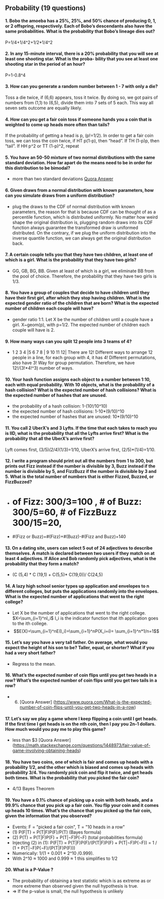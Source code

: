## Probability (19 questions)


#### 1. Bobo the amoeba has a 25%, 25%, and 50% chance of producing 0, 1, or 2 offspring, respectively. Each of Bobo’s descendants also have the same probabilities. What is the probability that Bobo’s lineage dies out?
P=1/4+1/4^2+1/2*1/4^2
#### 2. In any 15-minute interval, there is a 20% probability that you will see at least one shooting star. What is the proba- bility that you see at least one shooting star in the period of an hour?
  P=1-0.8^4
#### 3. How can you generate a random number between 1 - 7 with only a die?
Toss a die twice, if (6,6) appears, toss it twice. By doing so, we got pairs of numbers from (1,1) to (6,5), divide them into 7 sets of 5 each. This way all seven sets outcome are equally likely.
#### 4. How can you get a fair coin toss if someone hands you a coin that is weighted to come up heads more often than tails?
  If the probability of getting a head is p, (p!=1/2). In order to get a fair coin toss, we can toss the coin twice, if HT p(1-p), then “head”. If TH (1-p)p, then “tail”. If HH p^2 or TT (1-p)^2, repeat
#### 5. You have an 50-50 mixture of two normal distributions with the same standard deviation. How far apart do the means need to be in order for this distribution to be bimodal?
  - more than two standard deviations [Quora Answer](https://www.quora.com/You-have-an-50-50-mixture-of-two-normal-distributions-with-the-same-standard-deviation-How-far-apart-do-the-means-need-to-be-in-order-for-this-distribution-to-be-bimodal-Why)
#### 6. Given draws from a normal distribution with known parameters, how can you simulate draws from a uniform distribution?
  - plug the draws to the CDF of normal distribution with known parameters, the reason for that is because CDF can be thought of as a percentile function, which is distributed uniformly. No matter how weird shape the original distribution is, plugging random draws into its CDF function always guarantee the transformed draw is uniformed distributed. On the contrary, if we plug the uniform distribution into the inverse quantile function, we can always get the original distribution back. 
#### 7. A certain couple tells you that they have two children, at least one of which is a girl. What is the probability that they have two girls?
  - GG, GB, BG, BB.  Given at least of which is a girl, we eliminate BB from the pool of choice. Therefore, the probability that they have two girls is 1/3. 
#### 8. You have a group of couples that decide to have children until they have their first girl, after which they stop having children. What is the expected gender ratio of the children that are born? What is the expected number of children each couple will have?
  -  gender ratio 1:1. Let X be the number of children until a couple have a girl. X~geom(p), with p=1/2.
The expected number of children each couple will have is 2. 
#### 9. How many ways can you split 12 people into 3 teams of 4?
  -  1 2 3 4 |5 6 7 8 | 9 10 11 12| There are 12! Different ways to arrange 12 people in a line, for each group with 4, it has 4! Different permutations, also have 3! Way for group permutation. Therefore, we have 12!/(3!*4!^3) number of ways. 
#### 10. Your hash function assigns each object to a number between 1:10, each with equal probability. With 10 objects, what is the probability of a hash collision? What is the expected number of hash collisions? What is the expected number of hashes that are unused.
  - the probability of a hash collision: 1-(10!/10^10)
  - the expected number of hash collisions: 1-10*(9/10)^10
  - the expected number of hashes that are unused: 10*(9/10)^10
#### 11. You call 2 UberX’s and 3 Lyfts. If the time that each takes to reach you is IID, what is the probability that all the Lyfts arrive first? What is the probability that all the UberX’s arrive first?
Lyft comes first, (3/5)*(2/4)*(1/3)=1/10, UberX’s arrive first, (2/5)*(1/4)=1/10.

#### 12. I write a program should print out all the numbers from 1 to 300, but prints out Fizz instead if the number is divisible by 3, Buzz instead if the number is divisible by 5, and FizzBuzz if the number is divisible by 3 and 5. What is the total number of numbers that is either Fizzed, Buzzed, or FizzBuzzed?
 - # of Fizz: 300/3=100 ,   # of Buzz: 300/5=60, # of FizzBuzz 300/15=20, 
- #(Fizz or Buzz)=#(Fizz)+#(Buzz)-#(Fizz and Buzz)=140

#### 13. On a dating site, users can select 5 out of 24 adjectives to describe themselves. A match is declared between two users if they match on at least 4 adjectives. If Alice and Bob randomly pick adjectives, what is the probability that they form a match?
  - (C (5,4) * C (19,1) + C(5,5)* C(19,0))/ C(24,5)
#### 14. A lazy high school senior types up application and envelopes to n different colleges, but puts the applications randomly into the envelopes. What is the expected number of applications that went to the right college?
  - Let X be the number of applications that went to the right college. $X=\sum_{i=1}^nI_i$ I_i is the indicator function that ith application goes to the ith college.
-  $$E(X)=\sum_{i=1}^nE(I_i)=\sum_{i=1}^nP(X_i=i)= \sum_{i=1}^n*1/n=1$$
#### 15. Let’s say you have a very tall father. On average, what would you expect the height of his son to be? Taller, equal, or shorter? What if you had a very short father?
  -  Regress to the mean. 
#### 16. What’s the expected number of coin flips until you get two heads in a row? What’s the expected number of coin flips until you get two tails in a row?
  - 6. [Quora Answer] (https://www.quora.com/What-is-the-expected-number-of-coin-flips-until-you-get-two-heads-in-a-row)
#### 17. Let’s say we play a game where I keep flipping a coin until I get heads. If the first time I get heads is on the nth coin, then I pay you 2n-1 dollars. How much would you pay me to play this game?
  - less than $3 [Quora Answer] (https://math.stackexchange.com/questions/1448973/fair-value-of-game-involving-obtaining-heads)
#### 18. You have two coins, one of which is fair and comes up heads with a probability 1/2, and the other which is biased and comes up heads with probability 3/4. You randomly pick coin and flip it twice, and get heads both times. What is the probability that you picked the fair coin?
  - 4/13 Bayes Theorem
#### 19. You have a 0.1% chance of picking up a coin with both heads, and a 99.9% chance that you pick up a fair coin. You flip your coin and it comes up heads 10 times. What’s the chance that you picked up the fair coin, given the information that you observed?
  * Events: F = "picked a fair coin", T = "10 heads in a row"
  * (1) P(F|T) = P(T|F)P(F)/P(T) (Bayes formula)
  * (2) P(T) = P(T|F)P(F) + P(T|¬F)P(¬F) (total probabilities formula)
  * Injecting (2) in (1): P(F|T) = P(T|F)P(F)/(P(T|F)P(F) + P(T|¬F)P(¬F)) = 1 / (1 + P(T|¬F)P(¬F)/(P(T|F)P(F)))
  * Numerically: 1/(1 + 0.001 * 2^10 /0.999).
  * With 2^10 ≈ 1000 and 0.999 ≈ 1 this simplifies to 1/2
#### 20. What is a P-Value ?
  * The probability of obtaining a test statistic which is as extreme as or more extreme than observed given the null hypothesis is true. 
  * ⇒ If the p-value is small, the null hypothesis is unlikely
